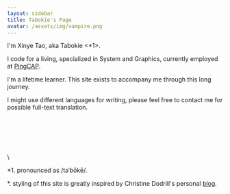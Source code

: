 ```yaml
---
layout: sidebar
title: Tabokie's Page
avatar: /assets/img/vampire.png
---
```


I'm Xinye Tao, aka Tabokie <\*1>.

I code for a living, specialized in System and Graphics, currently employed at [PingCAP](https://pingcap.com).

I'm a lifetime learner. This site exists to accompany me through this long journey.

I might use different languages for writing, please feel free to contact me for possible full-text translation.


<br />
<br />
<br />
<br />
<br />
\<Comments\>

\*1. pronounced as /təˈbōkē/.

\*. styling of this site is greatly inspired by Christine Dodrill's personal [blog](https://christine.website/).